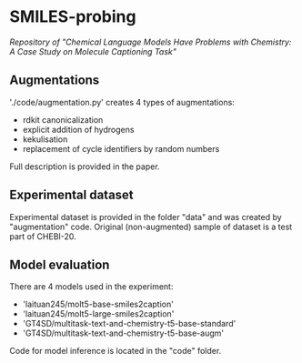 # SMILES-probing

_Repository of "Chemical Language Models Have Problems with Chemistry: A Case Study on Molecule Captioning Task"_

## Augmentations

'./code/augmentation.py' creates 4 types of augmentations: 
- rdkit canonicalization
- explicit addition of hydrogens
- kekulisation
- replacement of cycle identifiers by random numbers

Full description is provided in the paper.

## Experimental dataset

Experimental dataset is provided in the folder "data" and was created by "augmentation" code. Original (non-augmented) sample of dataset is a test part of CHEBI-20.

## Model evaluation

There are 4 models used in the experiment:
  - 'laituan245/molt5-base-smiles2caption'
  - 'laituan245/molt5-large-smiles2caption'
  - 'GT4SD/multitask-text-and-chemistry-t5-base-standard'
  - 'GT4SD/multitask-text-and-chemistry-t5-base-augm'
  
Code for model inference is located in the "code" folder.
